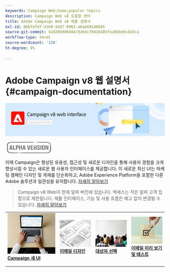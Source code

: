 ```yaml
---
keywords: Campaign Web;home;popular topics
description: Campaign Web v8 도움말 센터
title: Adobe Campaign Web v8 제품 설명서
exl-id: 86bfefdf-41b9-4d3f-9962-a6ae69140845
source-git-commit: 42d28b988444c9a6dc7b816485fa28bbe6cda5ca
workflow-type: tm+mt
source-wordcount: '120'
ht-degree: 9%

---
```


# Adobe Campaign v8 웹 설명서 {#campaign-documentation}

![](assets/do-not-localize/banner-documentationv8.png)

![](assets/do-not-localize/badge.png)


이제 Campaign은 향상된 유용성, 접근성 및 새로운 디자인을 통해 사용자 경험을 크게 향상시킬 수 있는 새로운 웹 사용자 인터페이스를 제공합니다. 이 새로운 최신 UI는 마케팅 캠페인 디자인 및 게재를 단순화하고, Adobe Experience Platform을 포함한 다른 Adobe 솔루션과 일관성을 유지합니다. [자세히 알아보기](get-started/get-started.md)

>Campaign v8 Web이 현재 알파 버전에 있습니다. 액세스는 작은 알파 고객 집합으로 제한됩니다. 제품 인터페이스, 기능 및 사용 흐름은 예고 없이 변경될 수 있습니다. [자세히 알아보기](rn/release-notes.md)


<table style="table-layout:fixed"><tr style="border: 0;">
<td>
<a href="get-started/user-interface.md">
<img alt="새 UI" src="assets/do-not-localize/email-create.jpeg">
</a>
<div><a href="get-started/user-interface.md"><strong>Campaign 새 UI</strong>
</div>
<p>
</td>
<td>
<a href="content/create-email-content.md">
<img alt="자주" src="assets/do-not-localize/email-design.jpg">
</a>
<div>
<a href="content/create-email-content.md"><strong>이메일 디자인</strong></a>
</div>
<p></td>
<td>
<a href="audience/about-audiences.md">
<img alt="대상자" src="assets/do-not-localize/email-audience.jpg">
</a>
<div>
<a href="audience/about-audiences.md"><strong>대상자 선택</strong></a>
</div>
<p>
</td>
<td>
<a href="preview-test/proofs.md">
<img alt="유효성 검사" src="assets/do-not-localize/email-preview.jpg">
</a>
<div>
<a href="preview-test/proofs.md"><strong>이메일 미리 보기 및 테스트</strong></a>
</div>
<p>
</td>
</tr></table>
